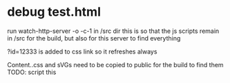 # debug test.html 
run  watch-http-server -o -c-1  in /src dir
this is so that the js scripts remain in /src for the build, but also
for this server to find everything

?id=12333 is added to css link so it refreshes always

Content..css and sVGs need to be copied to public for the build to find them
TODO: script this